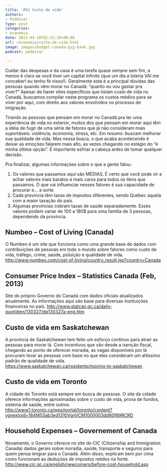 ```yaml
---
title: '#52 Custo de vida'
authors:
- Podeixar
type: post
categories:
- economia
date: 2013-04-18T02:52:29+00:00
url: /economia/custo-de-vida.html
image: images/budget-canada-pig-bank.jpg
podcast: podeixar

---
```

Cuidar das despesas e da casa é uma tarefa quase sempre sem fim, a menos é claro se você tiver um capital infinito (que um dia a loteria VAI me conceber! eu tenho fé nisso!). Geralmente esta é a principal dúvidas das pessoas quando vêm morar no Canadá: &#8220;quanto eu vou gastar pra viver?&#8221; Apesar de haver sites específicos que listam custo de vida no Canadá, buscamos compilar neste programa os custos médios para se viver por aqui, com direito aos valores envolvidos no processo de imigração.

Tirando as pessoas que pensam em morar no Canadá pra ter uma experiência de vida no exterior, muitos dos que pensam em morar aqui têm a idéia de fugir de uma série de fatores que já não consideram mais suportáveis: violência, economia, stress, etc. Em resumo: buscam melhorar sua qualidade de vida. Mas nessa busca, o que acaba acontecendo é deixar as emoções falarem mais alto, as vezes chegando no estágio do &#8220;é minha última opção&#8221;. É importante esfriar a cabeça antes de tomar qualquer decisão.

Pra finalizar, algumas informações sobre o que a gente falou:

  1. Os valores que passamos aqui são MÉDIAS. É certo que você pode vir a achar valores mais baratos e mais caros para todos os itens que passamos. O que vai influenciar nesses fatores é sua capacidade de procurar e&#8230; a sorte
  2. Cada província têm taxas de impostos diferentes, sendo Québec aquela com a maior taxação do país.
  3. Algumas províncias cobram taxas de saúde separadamente. Esses valores podem variar de 100 a 180$ para uma família de 3 pessoas, dependendo da província.

## Numbeo &#8211; Cost of Living (Canada)

O Numbeo é um site que funciona como uma grande base de dados com contribuições de pessoas em todo o mundo sobre fatores como custo de vida, tráfego, crime, saúde, poluição e qualidade de vida.
<a href="http://www.numbeo.com/cost-of-living/country_result.jsp?country=Canada" target="_blank">http://www.numbeo.com/cost-of-living/country_result.jsp?country=Canada</a>

## Consumer Price Index &#8211; Statistics Canada (Feb, 2013)

Site do próprio Governo do Canadá com dados oficiais atualizados anualmente. As informações aqui são base para diversas instituições financeiras no país.
<a href="http://www.statcan.gc.ca/daily-quotidien/130327/dq130327a-eng.htm" target="_blank">http://www.statcan.gc.ca/daily-quotidien/130327/dq130327a-eng.htm</a>

## Custo de vida em Saskatchewan

A província de Saskatchewan tem feito um esforço contínuo para atrair as pessoas para morar lá. Com incentivos que vão desde a isenção fiscal, chegando ao ponto de oferecer moradia, as vagas disponíveis por lá procuram levar as pessoas com base no que eles consideram um altíssimo padrão de qualidade de vida.
<a href="https://www.saskatchewan.ca/residents/moving-to-saskatchewan" target="_blank">https://www.saskatchewan.ca/residents/moving-to-saskatchewan</a>

## Custo de vida em Toronto

A cidade de Toronto está sempre em busca de pessoas. O site da cidade oferece informações aproximadas sobre o custo de vida, prova de fundos, sistema de saúde, entre outros.
<a href="http://www1.toronto.ca/wps/portal/contentonly?vgnextoid=3e5eae0b7e612310VgnVCM1000003dd60f89RCRD" target="_blank">http://www1.toronto.ca/wps/portal/toronto/content?vgnextoid=184f453ab3ed1310VgnVCM1000003dd60f89RCRD</a>

## Household Expenses &#8211; Governement of Canada

Novamente, o Governo oferece no site do CIC (Citizenship and Immigration Canada) dados gerais sobre moradia, saúde, transporte e seguros para quem pensa imigrar para o Canadá. Além disso, explicam bem por cima como funcionam as deduções de impostos retidos na fonte.
<a href="http://www.cic.gc.ca/english/newcomers/before-cost-household.asp" target="_blank">http://www.cic.gc.ca/english/newcomers/before-cost-household.asp</a>